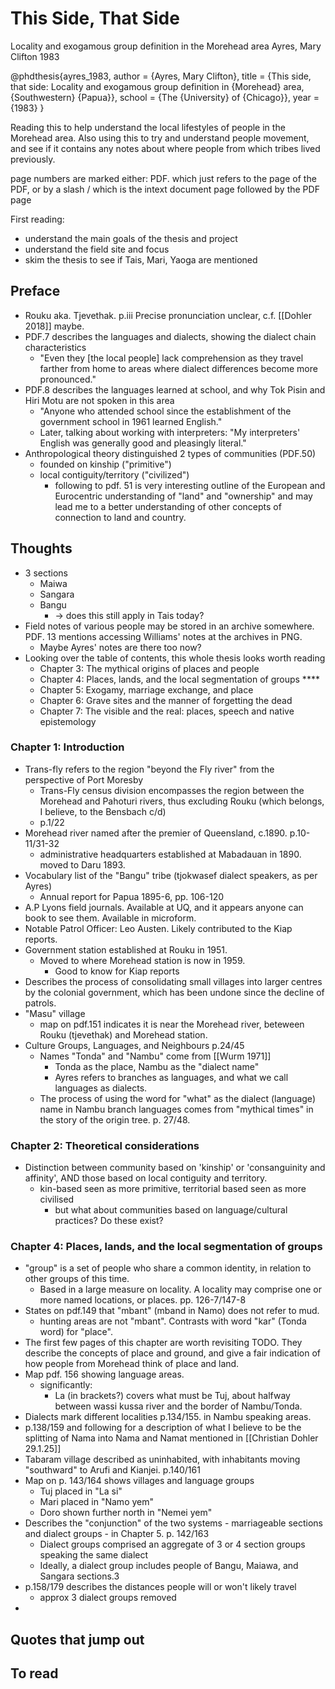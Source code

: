 # This Side, That Side
Locality and exogamous group definition in the Morehead area
Ayres, Mary Clifton 1983

@phdthesis{ayres_1983,
	author = {Ayres, Mary Clifton},
	title = {This side, that side: Locality and exogamous group definition in {Morehead} area, {Southwestern} {Papua}},
	school = {The {University} of {Chicago}},
	year = {1983}
}

Reading this to help understand the local lifestyles of people in the Morehead area. Also using this to try and understand people movement, and see if it contains any notes about where people from which tribes lived previously. 

page numbers are marked either:
	PDF. which just refers to the page of the PDF, or
	by a slash / which is the intext document page followed by the PDF page

First reading:
- understand the main goals of the thesis and project
- understand the field site and focus
- skim the thesis to see if Tais, Mari, Yaoga are mentioned
## Preface

- Rouku aka. Tjevethak. p.iii  Precise pronunciation unclear, c.f. [[Dohler 2018]] maybe.
- PDF.7 describes the languages and dialects, showing the dialect chain characteristics
	- "Even they \[the local people] lack comprehension as they travel farther from home to areas where dialect differences become more pronounced."
- PDF.8 describes the languages learned at school, and why Tok Pisin and Hiri Motu are not spoken in this area
	- "Anyone who attended school since the establishment of the government school in 1961 learned English." 
	- Later, talking about working with interpreters: "My interpreters' English was generally good and pleasingly literal."
- Anthropological theory distinguished 2 types of communities (PDF.50)
	- founded on kinship ("primitive") 
	- local contiguity/territory ("civilized")
		- following to pdf. 51 is very interesting outline of the European and Eurocentric understanding of "land" and "ownership" and may lead me to a better understanding of other concepts of connection to land and country.
## Thoughts
- 3 sections
	- Maiwa
	- Sangara
	- Bangu
		- -> does this still apply in Tais today?
- Field notes of various people may be stored in an archive somewhere. PDF. 13 mentions accessing Williams' notes at the archives in PNG.
	- Maybe Ayres' notes are there too now?
- Looking over the table of contents, this whole thesis looks worth reading
	- Chapter 3: The mythical origins of places and people
	- Chapter 4: Places, lands, and the local segmentation of groups \****
	- Chapter 5: Exogamy, marriage exchange, and place
	- Chapter 6: Grave sites and the manner of forgetting the dead
	- Chapter 7: The visible and the real: places, speech and native epistemology

### Chapter 1: Introduction
- Trans-fly refers to the region "beyond the Fly river" from the perspective of Port Moresby
	- Trans-Fly census division encompasses the region between the Morehead and Pahoturi rivers, thus excluding Rouku (which belongs, I believe, to the Bensbach c/d)
	- p.1/22
- Morehead river named after the premier of Queensland, c.1890. p.10-11/31-32
	- administrative headquarters established at Mabadauan in 1890. moved to Daru 1893.
- Vocabulary list of the "Bangu" tribe (tjokwasef dialect speakers, as per Ayres)
	- Annual report for Papua 1895-6, pp. 106-120
- A.P Lyons field journals. Available at UQ, and it appears anyone can book to see them. Available in microform.
- Notable Patrol Officer: Leo Austen. Likely contributed to the Kiap reports.
- Government station established at Rouku in 1951. 
	- Moved to where Morehead station is now in 1959.
		- Good to know for Kiap reports
- Describes the process of consolidating small villages into larger centres by the colonial government, which has been undone since the decline of patrols.
- "Masu" village
	- map on pdf.151 indicates it is near the Morehead river, beteween Rouku (tjevethak) and Morehead station.
- Culture Groups, Languages, and Neighbours p.24/45
	- Names "Tonda" and "Nambu" come from [[Wurm 1971]]
		- Tonda as the place, Nambu as the "dialect name"
		- Ayres refers to branches as languages, and what we call languages as dialects.
	- The process of using the word for "what" as the dialect (language) name in Nambu branch languages comes from "mythical times" in the story of the origin tree. p. 27/48. 

### Chapter 2: Theoretical considerations
- Distinction between community based on 'kinship' or 'consanguinity and affinity', AND those based on local contiguity and territory.
	- kin-based seen as more primitive, territorial based seen as more civilised
		- but what about communities based on language/cultural practices? Do these exist?

### Chapter 4: Places, lands, and the local segmentation of groups
- "group" is a set of people who share a common identity, in relation to other groups of this time. 
	- Based in a large measure on locality. A locality may comprise one or more named locations, or places. pp. 126-7/147-8
- States on pdf.149 that "mbant" (mband in Namo) does not refer to mud.
	- hunting areas are not "mbant". Contrasts with word "kar" (Tonda word) for "place".
- The first few pages of this chapter are worth revisiting TODO. They describe the concepts of place and ground, and give a fair indication of how people from Morehead think of place and land.
- Map pdf. 156 showing language areas. 
	- significantly: 
		- La (in brackets?) covers what must be Tuj, about halfway between wassi kussa river and the border of Nambu/Tonda.
- Dialects mark different localities p.134/155. in Nambu speaking areas.
- p.138/159 and following for a description of what I believe to be the splitting of Nama into Nama and Namat mentioned in [[Christian Dohler 29.1.25]]
- Tabaram village described as uninhabited, with inhabitants moving "southward" to Arufi and Kianjei. p.140/161
- Map on p. 143/164 shows villages and language groups
	- Tuj placed in "La si"
	- Mari placed in "Namo yem"
	- Doro shown further north in "Nemei yem"
- Describes the "conjunction" of the two systems - marriageable sections and dialect groups - in Chapter 5. p. 142/163
	- Dialect groups comprised an aggregate of 3 or 4 section groups speaking the same dialect
	- Ideally, a dialect group includes people of Bangu, Maiawa, and Sangara sections.3
- p.158/179 describes the distances people will or won't likely travel
	- approx 3 dialect groups removed
- 






## Quotes that jump out



## To read






